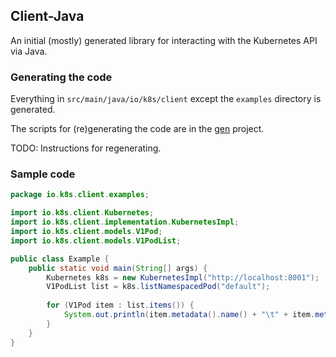 ## Client-Java

An initial (mostly) generated library for interacting with the Kubernetes
API via Java.

### Generating the code

Everything in `src/main/java/io/k8s/client` except the `examples` directory
is generated.

The scripts for (re)generating the code are in the 
[gen](https://github.com/kubernetes-client/gen) project.

TODO: Instructions for regenerating.

### Sample code

```java
package io.k8s.client.examples;

import io.k8s.client.Kubernetes;
import io.k8s.client.implementation.KubernetesImpl;
import io.k8s.client.models.V1Pod;
import io.k8s.client.models.V1PodList;

public class Example {
    public static void main(String[] args) {
        Kubernetes k8s = new KubernetesImpl("http://localhost:8001");
        V1PodList list = k8s.listNamespacedPod("default");
        
        for (V1Pod item : list.items()) {
            System.out.println(item.metadata().name() + "\t" + item.metadata().creationTimestamp());
        }
    }
}
```
